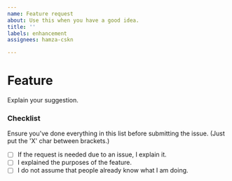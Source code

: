 ```yaml
---
name: Feature request
about: Use this when you have a good idea.
title: ''
labels: enhancement
assignees: hamza-cskn

---
```


# Feature
Explain your suggestion.

### Checklist
Ensure you've done everything in this list before submitting the issue. (Just put the 'X' char between brackets.)

- [ ] If the request is needed due to an issue, I explain it.
- [ ] I explained the purposes of the feature.
- [ ] I do not assume that people already know what I am doing.
